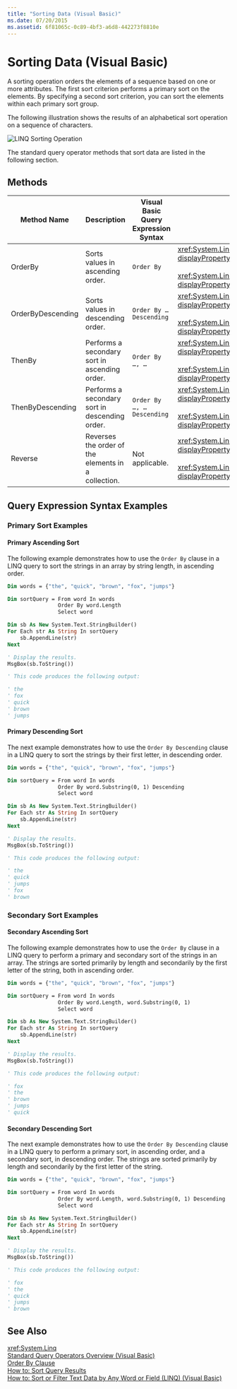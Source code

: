 ```yaml
---
title: "Sorting Data (Visual Basic)"
ms.date: 07/20/2015
ms.assetid: 6f81065c-0c89-4bf3-a6d8-442273f8810e
---
```

# Sorting Data (Visual Basic)
A sorting operation orders the elements of a sequence based on one or more attributes. The first sort criterion performs a primary sort on the elements. By specifying a second sort criterion, you can sort the elements within each primary sort group.  

 The following illustration shows the results of an alphabetical sort operation on a sequence of characters.  

 ![LINQ Sorting Operation](../../../../csharp/programming-guide/concepts/linq/media/linq_ordering.png "LINQ_Ordering")  

 The standard query operator methods that sort data are listed in the following section.  

## Methods  


|Method Name|Description|Visual Basic Query Expression Syntax|More Information|  
|-----------------|-----------------|------------------------------------------|----------------------|  
|OrderBy|Sorts values in ascending order.|`Order By`|<xref:System.Linq.Enumerable.OrderBy%2A?displayProperty=nameWithType><br /><br /> <xref:System.Linq.Queryable.OrderBy%2A?displayProperty=nameWithType>|  
|OrderByDescending|Sorts values in descending order.|`Order By … Descending`|<xref:System.Linq.Enumerable.OrderByDescending%2A?displayProperty=nameWithType><br /><br /> <xref:System.Linq.Queryable.OrderByDescending%2A?displayProperty=nameWithType>|  
|ThenBy|Performs a secondary sort in ascending order.|`Order By …, …`|<xref:System.Linq.Enumerable.ThenBy%2A?displayProperty=nameWithType><br /><br /> <xref:System.Linq.Queryable.ThenBy%2A?displayProperty=nameWithType>|  
|ThenByDescending|Performs a secondary sort in descending order.|`Order By …, … Descending`|<xref:System.Linq.Enumerable.ThenByDescending%2A?displayProperty=nameWithType><br /><br /> <xref:System.Linq.Queryable.ThenByDescending%2A?displayProperty=nameWithType>|  
|Reverse|Reverses the order of the elements in a collection.|Not applicable.|<xref:System.Linq.Enumerable.Reverse%2A?displayProperty=nameWithType><br /><br /> <xref:System.Linq.Queryable.Reverse%2A?displayProperty=nameWithType>|  

## Query Expression Syntax Examples  

### Primary Sort Examples  

#### Primary Ascending Sort  
 The following example demonstrates how to use the `Order By` clause in a LINQ query to sort the strings in an array by string length, in ascending order.  

```vb  
Dim words = {"the", "quick", "brown", "fox", "jumps"}  

Dim sortQuery = From word In words   
                Order By word.Length   
                Select word  

Dim sb As New System.Text.StringBuilder()  
For Each str As String In sortQuery  
    sb.AppendLine(str)  
Next  

' Display the results.  
MsgBox(sb.ToString())  

' This code produces the following output:  

' the  
' fox  
' quick  
' brown  
' jumps  
```  

#### Primary Descending Sort  
 The next example demonstrates how to use the `Order By Descending` clause in a LINQ query to sort the strings by their first letter, in descending order.  

```vb  
Dim words = {"the", "quick", "brown", "fox", "jumps"}  

Dim sortQuery = From word In words   
                Order By word.Substring(0, 1) Descending   
                Select word  

Dim sb As New System.Text.StringBuilder()  
For Each str As String In sortQuery  
    sb.AppendLine(str)  
Next  

' Display the results.  
MsgBox(sb.ToString())  

' This code produces the following output:  

' the  
' quick  
' jumps  
' fox  
' brown  
```  

### Secondary Sort Examples  

#### Secondary Ascending Sort  
 The following example demonstrates how to use the `Order By` clause in a LINQ query to perform a primary and secondary sort of the strings in an array. The strings are sorted primarily by length and secondarily by the first letter of the string, both in ascending order.  

```vb  
Dim words = {"the", "quick", "brown", "fox", "jumps"}  

Dim sortQuery = From word In words   
                Order By word.Length, word.Substring(0, 1)   
                Select word  

Dim sb As New System.Text.StringBuilder()  
For Each str As String In sortQuery  
    sb.AppendLine(str)  
Next  

' Display the results.  
MsgBox(sb.ToString())  

' This code produces the following output:  

' fox  
' the  
' brown  
' jumps  
' quick  
```  

#### Secondary Descending Sort  
 The next example demonstrates how to use the `Order By Descending` clause in a LINQ query to perform a primary sort, in ascending order, and a secondary sort, in descending order. The strings are sorted primarily by length and secondarily by the first letter of the string.  

```vb  
Dim words = {"the", "quick", "brown", "fox", "jumps"}  

Dim sortQuery = From word In words   
                Order By word.Length, word.Substring(0, 1) Descending   
                Select word  

Dim sb As New System.Text.StringBuilder()  
For Each str As String In sortQuery  
    sb.AppendLine(str)  
Next  

' Display the results.  
MsgBox(sb.ToString())  

' This code produces the following output:  

' fox  
' the  
' quick  
' jumps  
' brown  
```  

## See Also  
 <xref:System.Linq>  
 [Standard Query Operators Overview (Visual Basic)](../../../../visual-basic/programming-guide/concepts/linq/standard-query-operators-overview.md)  
 [Order By Clause](../../../../visual-basic/language-reference/queries/order-by-clause.md)  
 [How to: Sort Query Results](../../../../visual-basic/programming-guide/language-features/linq/how-to-sort-query-results-by-using-linq.md)  
 [How to: Sort or Filter Text Data by Any Word or Field (LINQ) (Visual Basic)](../../../../visual-basic/programming-guide/concepts/linq/how-to-sort-or-filter-text-data-by-any-word-or-field-linq.md)
